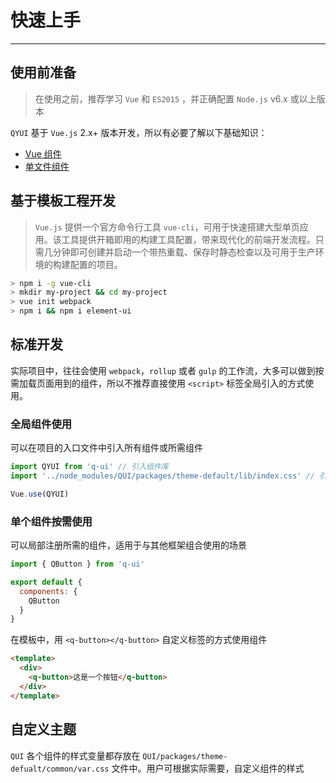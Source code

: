 
# 快速上手

----

## 使用前准备

> 在使用之前，推荐学习 `Vue` 和 `ES2015` ，并正确配置 `Node.js` v6.x 或以上版本

`QYUI` 基于 `Vue.js` 2.x+ 版本开发，所以有必要了解以下基础知识：
- [Vue 组件](https://cn.vuejs.org/v2/guide/components.html)
- [单文件组件](https://cn.vuejs.org/v2/guide/single-file-components.html)

## 基于模板工程开发

> `Vue.js` 提供一个官方命令行工具 `vue-cli`，可用于快速搭建大型单页应用。该工具提供开箱即用的构建工具配置，带来现代化的前端开发流程。只需几分钟即可创建并启动一个带热重载、保存时静态检查以及可用于生产环境的构建配置的项目。

```bash
> npm i -g vue-cli
> mkdir my-project && cd my-project
> vue init webpack
> npm i && npm i element-ui
```

## 标准开发

实际项目中，往往会使用 `webpack`，`rollup` 或者 `gulp` 的工作流，大多可以做到按需加载页面用到的组件，所以不推荐直接使用 `<script>` 标签全局引入的方式使用。

### 全局组件使用

可以在项目的入口文件中引入所有组件或所需组件

```js
import QYUI from 'q-ui' // 引入组件库
import '../node_modules/QUI/packages/theme-default/lib/index.css' // 引入样式库

Vue.use(QYUI)
```

### 单个组件按需使用

可以局部注册所需的组件，适用于与其他框架组合使用的场景

```js
import { QButton } from 'q-ui'

export default {
  components: {
    QButton
  }
}
```

在模板中，用 `<q-button></q-button>` 自定义标签的方式使用组件

```html
<template>
  <div>
    <q-button>这是一个按钮</q-button>
  </div>
</template>
```

## 自定义主题

`QUI` 各个组件的样式变量都存放在 `QUI/packages/theme-defualt/common/var.css` 文件中。用户可根据实际需要，自定义组件的样式
